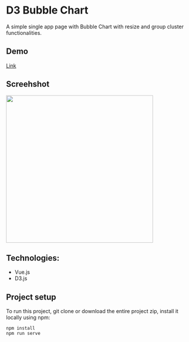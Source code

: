 # D3 Bubble Chart

A simple single app page with Bubble Chart with resize and group cluster functionalities.

## Demo
[Link](https://codesandbox.io/s/d3-bubble-chart-dqmg9)

## Screehshot
<img src="https://user-images.githubusercontent.com/11313394/57983393-df780500-7a83-11e9-99e8-e9b67314a20b.png" width="400" height="400">

## Technologies:
* Vue.js
* D3.js

## Project setup

To run this project, git clone or download the entire project zip, install it locally using npm:
```
npm install
npm run serve
```




